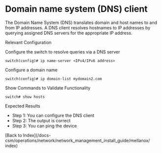 # Domain name system (DNS) client 

The Domain Name System (DNS) translates domain and host names to and from IP addresses. A DNS client resolves hostnames to IP addresses by querying assigned DNS servers for the appropriate IP address. 

Relevant Configuration 

Configure the switch to resolve queries via a DNS server 

```
switch(config)# ip name-server <IPv4/IPv6 address>
```

Configure a domain name 

```
switch(config)# ip domain-list mydomain2.com
```

Show Commands to Validate Functionality 

```
switch# show hosts
```

Expected Results 

* Step 1: You can configure the DNS client 
* Step 2: The output is correct
* Step 3: You can ping the device

[Back to Index](/docs-csm/operations/network/network_management_install_guide/mellanox/
index)
